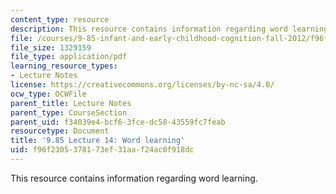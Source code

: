```yaml
---
content_type: resource
description: This resource contains information regarding word learning.
file: /courses/9-85-infant-and-early-childhood-cognition-fall-2012/f96f2305378173ef31aaf24ac0f918dc_MIT9_85F12_lec14.pdf
file_size: 1329159
file_type: application/pdf
learning_resource_types:
- Lecture Notes
license: https://creativecommons.org/licenses/by-nc-sa/4.0/
ocw_type: OCWFile
parent_title: Lecture Notes
parent_type: CourseSection
parent_uid: f34039e4-bcf6-3fce-dc58-43559fc7feab
resourcetype: Document
title: '9.85 Lecture 14: Word learning'
uid: f96f2305-3781-73ef-31aa-f24ac0f918dc
---
```

This resource contains information regarding word learning.